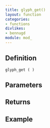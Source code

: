 ```yaml
---
title: glyph_get()
layout: function
categories:
- functions
divlikes:
- bennugd
module: mod_
---
```


## Definition

    glyph_get ( )

## Parameters

## Returns

## Example
